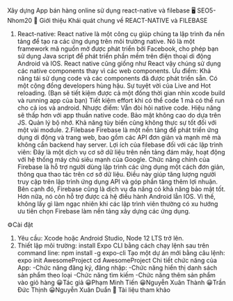 Xây dựng App bán hàng online sử dụng react-native và filebase
🖥 SEO5-Nhom20
🧾 Giới thiệu
Khái quát chung về REACT-NATIVE và FILEBASE
1. React-native: React native là một công cụ giúp chúng ta lập trình đa nền tảng để tạo ra các ứng dụng trên môi trường native. Nó là một framework mã nguồn mở được phát triển bởi Facebook, cho phép bạn sử dụng Java script để phát triển phần mềm trên điện thoại di động Android và IOS. React native cũng giống như React vậy chúng sử dụng các native components thay vì các web components. 
 Ưu điểm: 
Khả năng tái sử dụng code và các components đã được phát triển sẵn.
Có một cộng đồng developers hùng hậu.
Sự tuyệt vời của Live and Hot reloading. (Bạn sẽ tiết kiệm được cả một đống thời gian nhìn xcode build và running app của bạn)
Tiết kiệm effort khi có thể code 1 mà có thể run cho cả ios và android.
Nhược điểm:
Vẫn đòi hỏi native code.
Hiệu năng sẽ thấp hơn với app thuần native code.
Bảo mật không cao do dựa trên JS.
Quản lý bộ nhớ.
Khả năng tùy biến cũng không thực sự tốt đối với một vài module.
2.Filebase
Firebase là một nền tảng để phát triển ứng dụng di động và trang web, bao gồm các API đơn giản và mạnh mẽ mà không cần backend hay server.
Lợi ích của filebase đối với các lập trình viên: Đây là một dịch vụ cơ sở dữ liệu trên nền tảng đám mây, hoạt động với hệ thống máy chủ siêu mạnh của Google. Chức năng chính của Firebase là hỗ trợ người dùng lập trình các ứng dụng một cách đơn giản, thông qua thao tác trên cơ sở dữ liệu. Điều này giúp tăng lượng người truy cập trên lập trình ứng dụng API và góp phần tăng thêm lợi nhuận.
Bên cạnh đó, Firebase cũng là dịch vụ đa năng có khả năng bảo mật tốt. Hơn nữa, nó còn hỗ trợ được cả hệ điều hành Android lẫn IOS. Vì thế, không lấy gì làm ngạc nhiên khi các lập trình viên thường có xu hướng ưu tiên chọn Firebase làm nền tảng xây dựng các ứng dụng.


⚙️Cài đặt
1. Yêu cầu: Xcode hoặc Android Studio, Node 12 LTS trở lên.
2. Thiết lập môi trường:
install Expo CLI bằng cách chạy lệnh sau trên command line:
npm install -g expo-cli
Tạo một dự án mới bằng câu lệnh: 
expo init AwesomeProject
cd AwesomeProject
Chi tiết chức năng của App:
-Chức năng đăng ký, đăng nhập:
-Chức năng hiển thị danh sách sản phẩm theo loại
-Chức năng tìm kiếm
-Chức năng thêm sản phẩm vào giỏ hàng
😀Tác giả
😀Phạm Minh Tiến
😀Nguyễn Xuân Thành
😀Trần Đức Thịnh
😀Nguyễn Xuân Duẩn
📖 Tài liệu tham khảo
